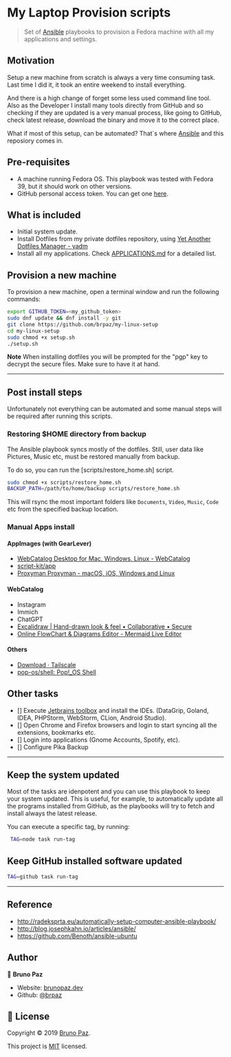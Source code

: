 # My Laptop Provision scripts

> Set of [Ansible](https://www.ansible.com/) playbooks to provision a Fedora machine with all my applications and settings.

## Motivation

Setup a new machine from scratch is always a very time consuming task. Last time I did it, it took an entire weekend to install everything.

And there is a high change of forget some less used command line tool. Also as the Developer I install many tools directly from GitHub and so checking if they are updated is a very manual process, like going to GitHub, check latest release, download the binary and move it to the correct place.

What if most of this setup, can be automated? That´s where [Ansible](https://ansible.readthedocs.io/en/latest/) and this reposiory comes in.

## Pre-requisites

* A machine running Fedora OS. This playbook was tested with Fedora 39, but it should work on other versions.
* GitHub personal access token. You can get one [here](https://github.com/settings/tokens).

## What is included

- Initial system update.
- Install Dotfiles from my private dotfiles repository, using [Yet Another Dotfiles Manager - yadm](https://yadm.io/)
- Install all my applications. Check [APPLICATIONS.md](docs/APPLICATIONS.md) for a detailed list.

## Provision a new machine

To provision a new machine, open a terminal window and run the following commands:

```sh
export GITHUB_TOKEN=<my_github_token>
sudo dnf update && dnf install -y git
git clone https://github.com/brpaz/my-linux-setup
cd my-linux-setup
sudo chmod +x setup.sh
./setup.sh
```

**Note** When installing dotfiles you will be prompted for the "pgp" key to decrypt the secure files. Make sure to have it at hand.

---

## Post install steps

Unfortunately not everything can be automated and some manual steps will be required after running this scripts.

### Restoring $HOME directory from backup

The Ansible playbook syncs mostly of the dotfiles. Still, user data like Pictures, Music etc, must be restored manually from backup.

To do so, you can run the [scripts/restore_home.sh] script.

```bash
sudo chmod +x scripts/restore_home.sh
BACKUP_PATH=/path/to/home/backup scripts/restore_home.sh
```

This will rsync the most important folders like `Documents`, `Video`, `Music`, `Code` etc from the specified backup location.


### Manual Apps install


#### AppImages (with GearLever)

- [WebCatalog Desktop for Mac, Windows, Linux - WebCatalog](https://webcatalog.io/en/desktop/)
- [script-kit/app](https://github.com/script-kit/app/releases/tag/v2.3.0)
- [Proxyman Proxyman - macOS, iOS, Windows and Linux](https://proxyman.io/download)


#### WebCatalog

- Instagram
- Immich
- ChatGPT
- [Excalidraw | Hand-drawn look & feel • Collaborative • Secure](https://excalidraw.com/)
- [Online FlowChart & Diagrams Editor - Mermaid Live Editor](https://mermaid.live/)

#### Others

- [Download · Tailscale](https://tailscale.com/download/linux)
- [pop-os/shell: Pop!_OS Shell](https://github.com/pop-os/shell)

## Other tasks

* [] Execute [Jetbrains toolbox](https://www.jetbrains.com/toolbox-app/) and install the IDEs. (DataGrip, Goland, IDEA, PHPStorm, WebStorm, CLion, Android Studio).
* [] Open Chrome and Firefox browsers and login to start syncing all the extensions, bookmarks etc.
* [] Login into applications (Gnome Accounts, Spotify, etc).
* [] Configure Pika Backup

---

## Keep the system updated

Most of the tasks are idenpotent and you can use this playbook to keep your system updated. This is useful, for example, to automatically update all the programs installed from GitHub, as the playbooks will try to fetch and install always the latest release.

You can execute a specific tag, by running:

```bash
 TAG=node task run-tag
```

## Keep GitHub installed software updated

```bash
TAG=github task run-tag
```

---

## Reference

* http://radeksprta.eu/automatically-setup-computer-ansible-playbook/
* http://blog.josephkahn.io/articles/ansible/
* https://github.com/Benoth/ansible-ubuntu

## Author

👤 **Bruno Paz**

* Website: [brunopaz.dev](https://brunopaz.dev)
* Github: [@brpaz](https://github.com/brpaz)

## 📝 License

Copyright © 2019 [Bruno Paz](https://github.com/brpaz).

This project is [MIT](https://opensource.org/licenses/MIT) licensed.

